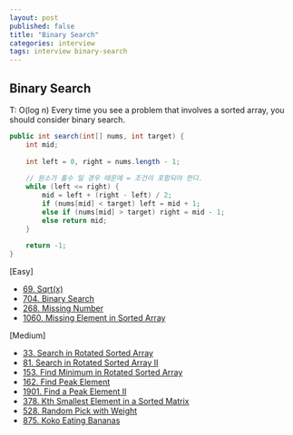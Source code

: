 ```yaml
---
layout: post
published: false
title: "Binary Search"
categories: interview
tags: interview binary-search
---
```


## Binary Search

T: O(log n)
Every time you see a problem that involves a sorted array, you should consider binary search.

```java
public int search(int[] nums, int target) {
    int mid;
    
    int left = 0, right = nums.length - 1;
    
    // 원소가 홀수 일 경우 때문에 = 조건이 포함되야 한다.
    while (left <= right) {
        mid = left + (right - left) / 2;
        if (nums[mid] < target) left = mid + 1;
        else if (nums[mid] > target) right = mid - 1;
        else return mid;
    }
    
    return -1;
}
```

[Easy]
- [69. Sqrt(x)](/interview/2023/05/23/sqrtx/)
- [704. Binary Search](/interview/2023/05/23/binary-search/)
- [268. Missing Number](/interview/2023/05/23/missing-number/)
- [1060. Missing Element in Sorted Array](/interview/2023/05/23/missing-element-in-sorted-array/)

[Medium]
- [33. Search in Rotated Sorted Array](/interview/2023/05/23/search-in-rotated-sorted-array/)
- [81. Search in Rotated Sorted Array II](/interview/2023/05/23/search-in-rotated-sorted-array-ii/)
- [153. Find Minimum in Rotated Sorted Array](/interview/2023/05/23/find-minimum-in-rotated-sorted-array)
- [162. Find Peak Element](/interview/2023/05/23/find-peak-element/)
- [1901. Find a Peak Element II](/interview/2023/05/23/find-a-peak-element-ii/)
- [378. Kth Smallest Element in a Sorted Matrix](/interview/2023/05/23/kth-smallest-element-in-a-sorted-matrix/)
- [528. Random Pick with Weight](/interview/2023/05/23/random-pick-with-weight/)
- [875. Koko Eating Bananas](/interview/2023/05/23/koko-eating-bananas/)